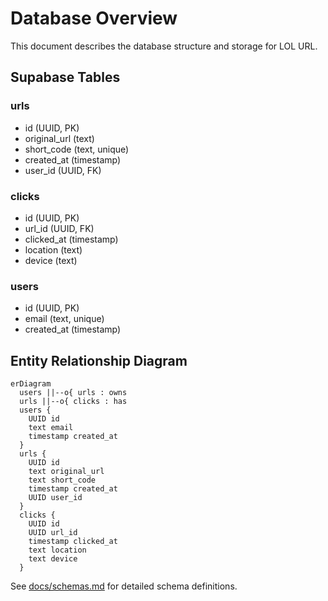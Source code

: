 # Database Overview

This document describes the database structure and storage for LOL URL.

## Supabase Tables

### urls
- id (UUID, PK)
- original_url (text)
- short_code (text, unique)
- created_at (timestamp)
- user_id (UUID, FK)

### clicks
- id (UUID, PK)
- url_id (UUID, FK)
- clicked_at (timestamp)
- location (text)
- device (text)

### users
- id (UUID, PK)
- email (text, unique)
- created_at (timestamp)

## Entity Relationship Diagram

```mermaid
erDiagram
  users ||--o{ urls : owns
  urls ||--o{ clicks : has
  users {
    UUID id
    text email
    timestamp created_at
  }
  urls {
    UUID id
    text original_url
    text short_code
    timestamp created_at
    UUID user_id
  }
  clicks {
    UUID id
    UUID url_id
    timestamp clicked_at
    text location
    text device
  }
```

See [docs/schemas.md](./schemas.md) for detailed schema definitions.
